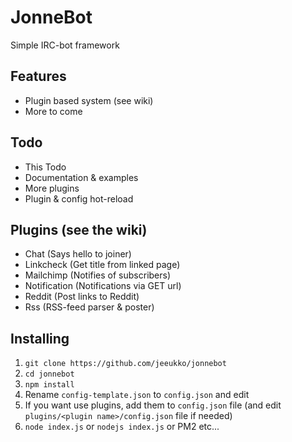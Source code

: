 # JonneBot
Simple IRC-bot framework

## Features
* Plugin based system (see wiki)
* More to come

## Todo
* This Todo
* Documentation & examples
* More plugins
* Plugin & config hot-reload

## Plugins (see the wiki)
* Chat (Says hello to joiner)
* Linkcheck (Get title from linked page)
* Mailchimp (Notifies of subscribers)
* Notification (Notifications via GET url)
* Reddit (Post links to Reddit)
* Rss (RSS-feed parser & poster)

## Installing
1. `git clone https://github.com/jeeukko/jonnebot`
2. `cd jonnebot`
3. `npm install`
4. Rename `config-template.json` to `config.json` and edit
5. If you want use plugins, add them to `config.json` file (and edit `plugins/<plugin name>/config.json` file if needed)
6. `node index.js` or `nodejs index.js` or PM2 etc...
